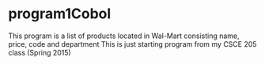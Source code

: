# program1Cobol
This program is a list of products located in Wal-Mart consisting name, price, code and department 
This is just starting program from my CSCE 205 class (Spring 2015)
